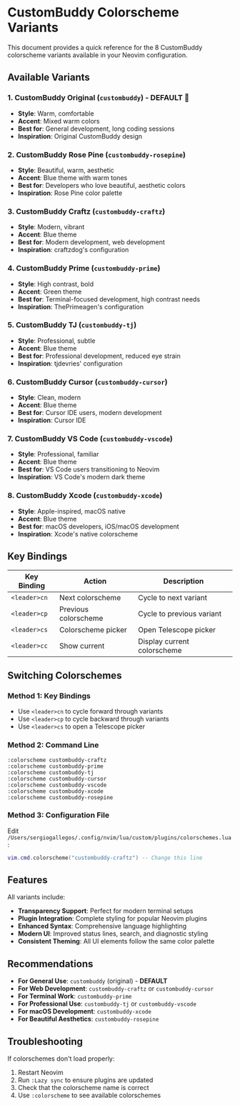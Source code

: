 # CustomBuddy Colorscheme Variants

This document provides a quick reference for the 8 CustomBuddy colorscheme variants available in your Neovim configuration.

## Available Variants

### 1. **CustomBuddy Original** (`custombuddy`) - **DEFAULT** 🎨
- **Style**: Warm, comfortable
- **Accent**: Mixed warm colors
- **Best for**: General development, long coding sessions
- **Inspiration**: Original CustomBuddy design

### 2. **CustomBuddy Rose Pine** (`custombuddy-rosepine`)
- **Style**: Beautiful, warm, aesthetic
- **Accent**: Blue theme with warm tones
- **Best for**: Developers who love beautiful, aesthetic colors
- **Inspiration**: Rose Pine color palette

### 3. **CustomBuddy Craftz** (`custombuddy-craftz`)
- **Style**: Modern, vibrant
- **Accent**: Blue theme
- **Best for**: Modern development, web development
- **Inspiration**: craftzdog's configuration

### 4. **CustomBuddy Prime** (`custombuddy-prime`)
- **Style**: High contrast, bold
- **Accent**: Green theme
- **Best for**: Terminal-focused development, high contrast needs
- **Inspiration**: ThePrimeagen's configuration

### 5. **CustomBuddy TJ** (`custombuddy-tj`)
- **Style**: Professional, subtle
- **Accent**: Blue theme
- **Best for**: Professional development, reduced eye strain
- **Inspiration**: tjdevries' configuration

### 6. **CustomBuddy Cursor** (`custombuddy-cursor`)
- **Style**: Clean, modern
- **Accent**: Blue theme
- **Best for**: Cursor IDE users, modern development
- **Inspiration**: Cursor IDE

### 7. **CustomBuddy VS Code** (`custombuddy-vscode`)
- **Style**: Professional, familiar
- **Accent**: Blue theme
- **Best for**: VS Code users transitioning to Neovim
- **Inspiration**: VS Code's modern dark theme

### 8. **CustomBuddy Xcode** (`custombuddy-xcode`)
- **Style**: Apple-inspired, macOS native
- **Accent**: Blue theme
- **Best for**: macOS developers, iOS/macOS development
- **Inspiration**: Xcode's native colorscheme

## Key Bindings

| Key Binding | Action | Description |
|-------------|--------|-------------|
| `<leader>cn` | Next colorscheme | Cycle to next variant |
| `<leader>cp` | Previous colorscheme | Cycle to previous variant |
| `<leader>cs` | Colorscheme picker | Open Telescope picker |
| `<leader>cc` | Show current | Display current colorscheme |

## Switching Colorschemes

### Method 1: Key Bindings
- Use `<leader>cn` to cycle forward through variants
- Use `<leader>cp` to cycle backward through variants
- Use `<leader>cs` to open a Telescope picker

### Method 2: Command Line
```vim
:colorscheme custombuddy-craftz
:colorscheme custombuddy-prime
:colorscheme custombuddy-tj
:colorscheme custombuddy-cursor
:colorscheme custombuddy-vscode
:colorscheme custombuddy-xcode
:colorscheme custombuddy-rosepine
```

### Method 3: Configuration File
Edit `/Users/sergiogallegos/.config/nvim/lua/custom/plugins/colorschemes.lua`:
```lua
vim.cmd.colorscheme("custombuddy-craftz") -- Change this line
```

## Features

All variants include:
- **Transparency Support**: Perfect for modern terminal setups
- **Plugin Integration**: Complete styling for popular Neovim plugins
- **Enhanced Syntax**: Comprehensive language highlighting
- **Modern UI**: Improved status lines, search, and diagnostic styling
- **Consistent Theming**: All UI elements follow the same color palette

## Recommendations

- **For General Use**: `custombuddy` (original) - **DEFAULT**
- **For Web Development**: `custombuddy-craftz` or `custombuddy-cursor`
- **For Terminal Work**: `custombuddy-prime`
- **For Professional Use**: `custombuddy-tj` or `custombuddy-vscode`
- **For macOS Development**: `custombuddy-xcode`
- **For Beautiful Aesthetics**: `custombuddy-rosepine`

## Troubleshooting

If colorschemes don't load properly:
1. Restart Neovim
2. Run `:Lazy sync` to ensure plugins are updated
3. Check that the colorscheme name is correct
4. Use `:colorscheme` to see available colorschemes
